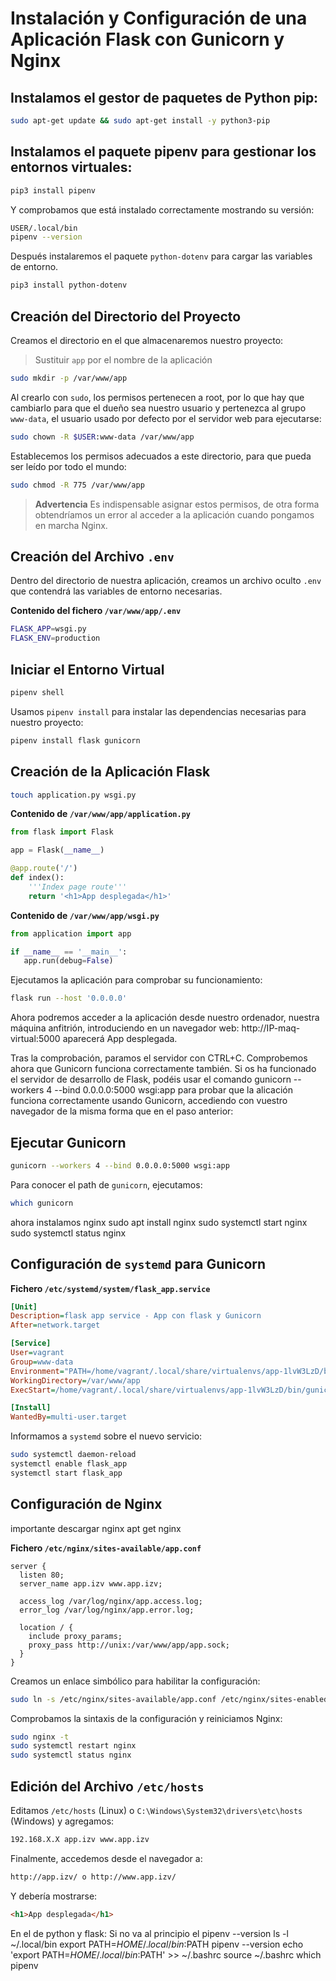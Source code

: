 # Instalación y Configuración de una Aplicación Flask con Gunicorn y Nginx

## Instalamos el gestor de paquetes de Python pip:
```sh
sudo apt-get update && sudo apt-get install -y python3-pip
```

## Instalamos el paquete pipenv para gestionar los entornos virtuales:
```sh
pip3 install pipenv
```

Y comprobamos que está instalado correctamente mostrando su versión:
```sh
USER/.local/bin
pipenv --version
```

Después instalaremos el paquete `python-dotenv` para cargar las variables de entorno.
```sh
pip3 install python-dotenv
```

## Creación del Directorio del Proyecto

Creamos el directorio en el que almacenaremos nuestro proyecto:

> Sustituir `app` por el nombre de la aplicación
```sh
sudo mkdir -p /var/www/app
```

Al crearlo con `sudo`, los permisos pertenecen a root, por lo que hay que cambiarlo para que el dueño sea nuestro usuario y pertenezca al grupo `www-data`, el usuario usado por defecto por el servidor web para ejecutarse:
```sh
sudo chown -R $USER:www-data /var/www/app
```

Establecemos los permisos adecuados a este directorio, para que pueda ser leído por todo el mundo:
```sh
sudo chmod -R 775 /var/www/app
```

> **Advertencia**
> Es indispensable asignar estos permisos, de otra forma obtendríamos un error al acceder a la aplicación cuando pongamos en marcha Nginx.

## Creación del Archivo `.env`

Dentro del directorio de nuestra aplicación, creamos un archivo oculto `.env` que contendrá las variables de entorno necesarias.

**Contenido del fichero `/var/www/app/.env`**
```sh
FLASK_APP=wsgi.py
FLASK_ENV=production
```

## Iniciar el Entorno Virtual
```sh
pipenv shell
```

Usamos `pipenv install` para instalar las dependencias necesarias para nuestro proyecto:
```sh
pipenv install flask gunicorn
```

## Creación de la Aplicación Flask

```sh
touch application.py wsgi.py
```

**Contenido de `/var/www/app/application.py`**
```python
from flask import Flask

app = Flask(__name__)

@app.route('/')
def index():
    '''Index page route'''
    return '<h1>App desplegada</h1>'
```

**Contenido de `/var/www/app/wsgi.py`**
```python
from application import app

if __name__ == '__main__':
   app.run(debug=False)
```

Ejecutamos la aplicación para comprobar su funcionamiento:
```sh
flask run --host '0.0.0.0'
```

Ahora podremos acceder a la aplicación desde nuestro ordenador, nuestra máquina anfitrión, introduciendo en un navegador web: http://IP-maq-virtual:5000 aparecerá App desplegada.

Tras la comprobación, paramos el servidor con CTRL+C. Comprobemos ahora que Gunicorn funciona correctamente también. Si os ha funcionado el servidor de desarrollo de Flask, podéis usar el comando gunicorn --workers 4 --bind 0.0.0.0:5000 wsgi:app para probar que la alicación funciona correctamente usando Gunicorn, accediendo con vuestro navegador de la misma forma que en el paso anterior:

## Ejecutar Gunicorn
```sh
gunicorn --workers 4 --bind 0.0.0.0:5000 wsgi:app
```

Para conocer el path de `gunicorn`, ejecutamos:
```sh
which gunicorn
```

ahora instalamos nginx
sudo apt install nginx
sudo systemctl start nginx
sudo systemctl status nginx

## Configuración de `systemd` para Gunicorn

**Fichero `/etc/systemd/system/flask_app.service`**
```ini
[Unit]
Description=flask app service - App con flask y Gunicorn
After=network.target

[Service]
User=vagrant
Group=www-data
Environment="PATH=/home/vagrant/.local/share/virtualenvs/app-1lvW3LzD/bin"
WorkingDirectory=/var/www/app
ExecStart=/home/vagrant/.local/share/virtualenvs/app-1lvW3LzD/bin/gunicorn --workers 3 --bind unix:/var/www/app/app.sock wsgi:app

[Install]
WantedBy=multi-user.target
```

Informamos a `systemd` sobre el nuevo servicio:
```sh
sudo systemctl daemon-reload
systemctl enable flask_app
systemctl start flask_app
```

## Configuración de Nginx
importante descargar nginx apt get nginx

**Fichero `/etc/nginx/sites-available/app.conf`**
```nginx
server {
  listen 80;
  server_name app.izv www.app.izv;

  access_log /var/log/nginx/app.access.log;
  error_log /var/log/nginx/app.error.log;

  location / {
    include proxy_params;
    proxy_pass http://unix:/var/www/app/app.sock;
  }
}
```

Creamos un enlace simbólico para habilitar la configuración:
```sh
sudo ln -s /etc/nginx/sites-available/app.conf /etc/nginx/sites-enabled/
```

Comprobamos la sintaxis de la configuración y reiniciamos Nginx:
```sh
sudo nginx -t
sudo systemctl restart nginx
sudo systemctl status nginx
```

## Edición del Archivo `/etc/hosts`

Editamos `/etc/hosts` (Linux) o `C:\Windows\System32\drivers\etc\hosts` (Windows) y agregamos:
```sh
192.168.X.X app.izv www.app.izv
```

Finalmente, accedemos desde el navegador a:
```sh
http://app.izv/ o http://www.app.izv/
```
Y debería mostrarse:
```html
<h1>App desplegada</h1>
```


En el de python y flask:
Si no va al principio el pipenv --version
ls -l ~/.local/bin
export PATH=$HOME/.local/bin:$PATH
pipenv --version
echo 'export PATH=$HOME/.local/bin:$PATH' >> ~/.bashrc
source ~/.bashrc
which pipenv

 
